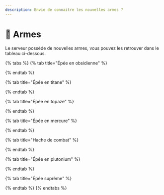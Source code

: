 ```yaml
---
description: Envie de connaitre les nouvelles armes ?
---
```


# 🔪 Armes

Le serveur possède de nouvelles armes, vous pouvez les retrouver dans le tableau ci-dessous.

{% tabs %}
{% tab title="Épée en obsidienne" %}

{% endtab %}

{% tab title="Épée en titane" %}

{% endtab %}

{% tab title="Épée en topaze" %}

{% endtab %}

{% tab title="Épée en mercure" %}

{% endtab %}

{% tab title="Hache de combat" %}

{% endtab %}

{% tab title="Épée en plutonium" %}

{% endtab %}

{% tab title="Épée suprême" %}

{% endtab %}
{% endtabs %}
